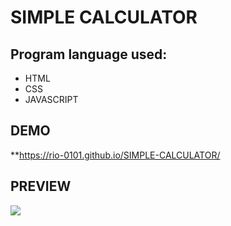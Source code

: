 # SIMPLE CALCULATOR 

## Program language used:
 * HTML
 * CSS
 * JAVASCRIPT

## DEMO
  **https://rio-0101.github.io/SIMPLE-CALCULATOR/

## PREVIEW
<img src="https://drive.google.com/uc?id=17HTPh7rnAB9Mp5hawEjkMCUnh-rb53Dy"/>
